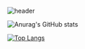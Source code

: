 
![header](https://capsule-render.vercel.app/api?type=Waving&color=0:FFD6ED,50:FFA2D6,100:FF82C8&text=Welcome%20to%20Suhyeon%20Github&animation=fadeIn&fontAlign=30&fontSize=30&fontColor=FF82C8&height=100&textY=150)

![Anurag's GitHub stats](https://github-readme-stats.vercel.app/api?username=suhyeon&show_icons=true&theme=radical)

[![Top Langs](https://github-readme-stats.vercel.app/api/top-langs/?username=Jeonsuhyeonn)](https://github.com/anuraghazra/github-readme-stats)




















